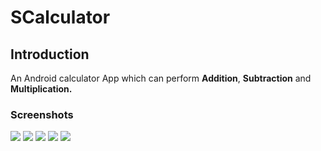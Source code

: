 # SCalculator

<h2> Introduction </h2>
<p>An Android calculator App which can perform <b>Addition</b>, <b>Subtraction</b> and <b>Multiplication.</b>
<br>
 
<h3>Screenshots</h3>
<img src = "images/1.jpeg">
<img src = "images/2.jpeg">
<img src = "images/3.jpeg">
<img src = "images/4.jpeg">
<img src = "images/5.jpeg">
